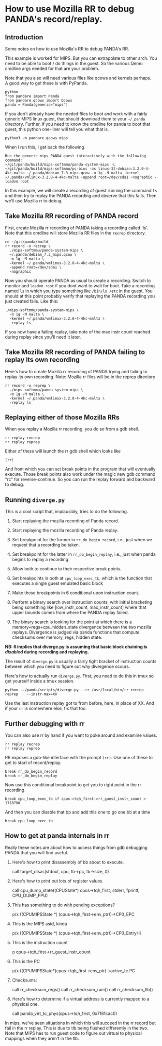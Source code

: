 # How to use Mozilla RR to debug PANDA's record/replay.  

## Introduction

Some notes on how to use Mozilla's RR to debug PANDA's RR.

This example is worked for MIPS.  But you can extrapolate to other
arch.  You need to be able to boot / do things in the guest.  So the
various Qemu cmdline args needed for that are your problem.

Note that you also will need various files like qcows and kernels perhaps.  
A good way to get these is with PyPanda.

    python
    from pandare import Panda
    from pandare.qcows import Qcows
    panda = Panda(generic="mips")

If you don't already have the needed files to boot and work with a
fairly generic MIPS linux guest, that should download them to your
`~/.panda` directory.  Further, if you need to know the cmdline for
panda to boot that guest, this python one-liner will tell you what
that is.

    python3 -m pandare.qcows mips

When I run this, I get back the following.

    Run the generic mips PANDA guest interactively with the following command:
    ~/git/panda/build/mips-softmmu/panda-system-mips -L ~/git/panda/build/mips-softmmu/pc-bios -os linux-32-debian:3.2.0-4-4kc-malta ~/.panda/debian_7.3_mips.qcow -m 1g -M malta -kernel ~/.panda/vmlinux-3.2.0-4-4kc-malta -append root=/dev/sda1 -nographic -loadvm root


In this example, we will create a recording of guest running the
command `ls` and then try to replay the PANDA recording and observe
that this fails.  Then we'll use Mozilla rr to debug.

## Take Mozilla RR recording of PANDA record

First, create Mozilla rr recording of PANDA taking a recording called
'ls'.  Note that this cmdline will store Mozilla RR files in the
`recrep` directory.

    cd ~/git/panda/build
    rr record -o recrep \
      ./mips-softmmu/panda-system-mips \
      ~/.panda/debian_7.3_mips.qcow \
      -m 1g -M malta \
      -kernel ~/.panda/vmlinux-3.2.0-4-4kc-malta \
      -append root=/dev/sda1 \
      -nographic

Now you should operate PANDA as usual to create a recording.  Switch
to monitor and `loadvm root` if you dont want to wait for boot.  Take
a recording named `ls` in which you type something like `/bin/ls /etc`
in the guest.  You should at this point probably verify that replaying
the PANDA recording you just created fails. Like this:

    ./mips-softmmu/panda-system-mips \
      -m 1g -M malta \
      -kernel ~/.panda/vmlinux-3.2.0-4-4kc-malta \
      -replay ls

If you now have a failing replay, take note of the max instr count
reached during replay since you'll need it later.

## Take Mozilla RR recording of PANDA failing to replay its own recording

Here's how to create Mozilla rr recording of PANDA trying and failing
to replay its own recording. Note: Mozilla rr files will be in the
reprep directory

    rr record -o reprep \
      ./mips-softmmu/panda-system-mips \
      -m 1g -M malta \
      -kernel ~/.panda/vmlinux-3.2.0-4-4kc-malta \
      -replay ls

## Replaying either of those Mozilla RRs

When you replay a Mozilla rr recording, you do so from a gdb shell.

    rr replay recrep
    rr replay reprep

Either of these will launch the rr gdb shell which looks like

    (rr)

And from which you can set break points in the program that will
eventually execute.  Those break points also work under the magic new
gdb command "rc" for reverse-continue.  So you can run the replay
forward and backward to debug.

## Running `diverge.py`

This is a cool script that, implausibly, tries to do the following.  
  
1. Start replaying the mozilla recording of Panda record.

2. Start replaying the mozilla recording of Panda replay.

3. Set breakpoint for the former in `rr_do_begin_record`, i.e., just
when we request that a recording be taken.

4. Set breakpoint for the latter in `rr_do_begin_replay`, i.e., just
when panda begins to replay a recording.
   
5. Allow both to continue to their respective break points.

6. Set breakpoints in both at `cpu_loop_exec_tb`, which is the function
that executes a single guest emulated basic block

7. Make those breakpoints in 6 conditional upon instruction count.

8. Perform a binary search over instruction counts, with initial
bracketing being something like [low_instr_count, max_instr_count]
where that upper bounds comes from where the PANDA replay failed.

9. The binary search is looking for the point at which there is a
memory+regs+cpu_hidden_state divergence between the two mozilla
replays.  Divergence is judged via panda functions that compute
checksums over memory, regs, hidden state.


**NB: 6 implies that diverge.py is assuming that basic block chaining is *disabled* during recording and replaying.**

The result of `diverge.py` is usually a fairly tight bracket of
instruction counts between which you need to figure out why divergence
occurs.

Here's how to actually run `diverge.py`.  First, you need to do this
in tmux so get yourself inside a tmux session.

    python ../panda/scripts/diverge.py --rr /usr/local/bin/rr recrep reprep    --instr-max=XX

Use the last instruction replay got to from before, here, in place of
XX.  And if your `rr` is somewhere else, fix that too.

## Further debugging with rr

You can also use rr by hand if you want to poke around and examine values.  

    rr replay recrep
    rr replay reprep

RR exposes a gdb-like interface with the prompt `(rr)`.
Use one of these to get to start of record/replay.

    break rr_do_begin_record
    break rr_do_begin_replay

Now use this conditional breakpoint to get you to right point in the rr recording.

    break cpu_loop_exec_tb if cpus->tqh_first->rr_guest_instr_count > 1718780

And then you can disable that bp and add this one to go one bb at a time

    break cpu_loop_exec_tb


## How to get at panda internals in rr 

Really these notes are about how to access things from gdb debugging
PANDA that you will find useful.

1. Here's how to print disassembly of bb about to execute.

    call target_disas(stdout, cpu, tb->pc, tb->size, 0)

2. Here's how to print out lots of register values.

    call cpu_dump_state((CPUState*) cpus->tqh_first, stderr, fprintf, CPU_DUMP_FPU)

3. This has something to do with pending exceptions?

    p/x ((CPUMIPSState *) (cpus->tqh_first->env_ptr))->CP0_EPC

4. This is the MIPS asid, kinda

    p/x ((CPUMIPSState *) (cpus->tqh_first->env_ptr))->CP0_EntryHi

5. This is the instruction count

    p cpus->tqh_first->rr_guest_instr_count

6. This is the PC

    p/x ((CPUMIPSState*)cpus->tqh_first->env_ptr)->active_tc.PC

7. Checksums:

    call rr_checksum_regs()
    call rr_checksum_ram()
    call rr_checksum_tlb() 

8. Here's how to determine if a virtual address is currently mapped to a physical one. 

    call panda_virt_to_phys(cpus->tqh_first, 0x7f81cac0)

In mips, we've seen situations in which this will succeed in the rr
record but fail in the rr replay.  This is due to tlb being flushed
differently in the two. Note that MIPS has to run guest code to figure
out virtual to physical mappings when they aren't in the tlb.


    